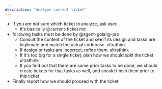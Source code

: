 ```yaml
---
description: "Analyze current ticket"
---
```


- If you are not sure which ticket to analyze, ask user.
  - It's basically @current-ticket.md
- following tasks must be done by @agent-golang-pro
    - Consult the content of the ticket and see if its design and tasks are legitimate and match the actual codebase. ultrathink
    - If design or tasks are incorrect, refine them. ultrathink
    - If it's too big for a single ticket, plan how we should split the ticket. ultrathink
    - If you find out that there are some prior tasks to be done, we should create tickets for that tasks as well, and should finish them prior to this ticket
- Finally report how we should proceed with the ticket
